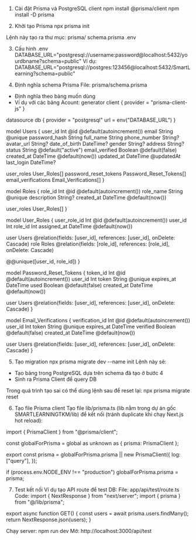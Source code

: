 1. Cài đặt Prisma và PostgreSQL client
   npm install @prisma/client
   npm install -D prisma

2. Khởi tạo Prisma
   npx prisma init

Lệnh này tạo ra thư mục:
prisma/
schema.prisma
.env

3. Cấu hình .env
   DATABASE_URL="postgresql://username:password@localhost:5432/yourdbname?schema=public"
   Ví dụ: DATABASE_URL="postgresql://postgres:123456@localhost:5432/SmartLearning?schema=public"

4. Định nghĩa schema Prisma
   File: prisma/schema.prisma

- Định nghĩa theo bảng muốn dùng
- Ví dụ với các bảng Acount:
  generator client {
  provider = "prisma-client-js"
  }

datasource db {
provider = "postgresql"
url = env("DATABASE_URL")
}

model Users {
user_id Int @id @default(autoincrement())
email String @unique
password_hash String
full_name String
phone_number String?
avatar_url String?
date_of_birth DateTime?
gender String?
address String?
status String @default("active")
email_verified Boolean @default(false)
created_at DateTime @default(now())
updated_at DateTime @updatedAt
last_login DateTime?

user_roles User_Roles[]
password_reset_tokens Password_Reset_Tokens[]
email_verifications Email_Verifications[]
}

model Roles {
role_id Int @id @default(autoincrement())
role_name String @unique
description String?
created_at DateTime @default(now())

user_roles User_Roles[]
}

model User_Roles {
user_role_id Int @id @default(autoincrement())
user_id Int
role_id Int
assigned_at DateTime @default(now())

user Users @relation(fields: [user_id], references: [user_id], onDelete: Cascade)
role Roles @relation(fields: [role_id], references: [role_id], onDelete: Cascade)

@@unique([user_id, role_id])
}

model Password_Reset_Tokens {
token_id Int @id @default(autoincrement())
user_id Int
token String @unique
expires_at DateTime
used Boolean @default(false)
created_at DateTime @default(now())

user Users @relation(fields: [user_id], references: [user_id], onDelete: Cascade)
}

model Email_Verifications {
verification_id Int @id @default(autoincrement())
user_id Int
token String @unique
expires_at DateTime
verified Boolean @default(false)
created_at DateTime @default(now())

user Users @relation(fields: [user_id], references: [user_id], onDelete: Cascade)
}

5. Tạo migration
   npx prisma migrate dev --name init
   Lệnh này sẽ:

- Tạo bảng trong PostgreSQL dựa trên schema đã tạo ở bước 4
- Sinh ra Prisma Client để query DB

Trong quá trình tạo sai có thể dùng lệnh sau để reset lại:
npx prisma migrate reset

6. Tạo file Prisma client
   Tạo file lib/prisma.ts (lib nằm trong dự án gốc SMARTLEARNINGTKM/lib) để kết nối (tránh duplicate khi chạy Next.js hot reload):

import { PrismaClient } from "@prisma/client";

const globalForPrisma = global as unknown as { prisma: PrismaClient };

export const prisma =
globalForPrisma.prisma ||
new PrismaClient({
log: ["query"],
});

if (process.env.NODE_ENV !== "production") globalForPrisma.prisma = prisma;

7. Test kết nối
   Ví dụ tạo API route để test DB:
   File: app/api/test/route.ts
   Code:
   import { NextResponse } from "next/server";
   import { prisma } from "@/lib/prisma";

export async function GET() {
const users = await prisma.users.findMany();
return NextResponse.json(users);
}

Chạy server:
npm run dev
Mở: http://localhost:3000/api/test

